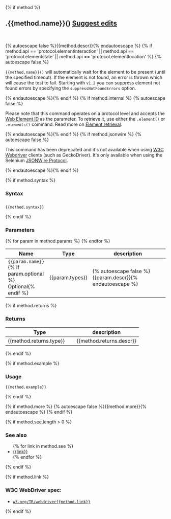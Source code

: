 {% if method %}
<div class="page-header">
<h2>.{{method.name}}() <a title="Suggest edits" target="_blank" class="edit-source" href="{{method.editLink}}">Suggest edits</a></h2>
</div>
<br>

  {% autoescape false %}{{method.descr}}{% endautoescape %}
  {% if method.api == 'protocol.elementinteraction' || method.api == 'protocol.elementstate' || method.api == 'protocol.elementlocation' %}
  {% autoescape false %}
      <p class="alert alert-info"><code>{{method.name}}()</code> will automatically wait for the element to be present (until the specified timeout). If the element is not found, an error is thrown which will cause the test to fail. Starting with <code>v1.2</code> you can suppress element not found errors by specifying the <code>suppressNotFoundErrors</code> option.</p>
  {% endautoescape %}{% endif %}
    {% if method.internal %}
    {% autoescape false %}<p class="alert alert-warning">Please note that this command operates on a protocol level and accepts the <a href="https://www.w3.org/TR/webdriver1/#dfn-web-elements">Web Element ID</a> as the parameter.
    To retrieve it, use either the <code>.element()</code> or <code>.elements()</code> command. Read more on <a href="https://www.w3.org/TR/webdriver1/#element-retrieval">Element retrieval</a>.</p>
    {% endautoescape %}{% endif %}
    {% if method.jsonwire %}
    {% autoescape false %}<p class="alert alert-warning">This command has been deprecated and it's not available when using <a href="https://www.w3.org/TR/webdriver1/">W3C Webdriver</a> clients (such as GeckoDriver).
      It's only available when using the Selenium <a href="https://github.com/SeleniumHQ/selenium/wiki/JsonWireProtocol" target="_blank">JSONWire Protocol</a>.
    </p>
    {% endautoescape %}{% endif %}

{% if method.syntax %}
<h3>Syntax</h3>
<div class="sample-test">
<pre data-language="javascript" style="padding-top: 10px" class="default-theme language-javascript"><code class="default-theme language-javascript">{{method.syntax}}</code></pre>
</div>{% endif %}
    <h3>Parameters</h3>
    <div class="table-responsive">
      <table class="table table-bordered table-striped">
        <thead>
         <tr>
           <th style="width: 100px;">Name</th>
           <th style="width: 100px;">Type</th>
           <th>description</th>
         </tr>
        </thead>
        <tbody>
         {% for param in method.params %}
         <tr>
           <td><code>{{param.name}}</code>{% if param.optional %}<br><span class="optional">Optional</span>{% endif %}</td>
           <td>{{param.types}}</td>
           <td>{% autoescape false %}{{param.descr}}{% endautoescape %}</td>
         </tr>
         {% endfor %}
        </tbody>
      </table>
    </div>

{% if method.returns %}

<h3>Returns</h3>
  <div class="table-responsive">
      <table class="table table-bordered table-striped">
        <thead>
         <tr>
           <th style="width: 200px;">Type</th>
           <th>description</th>
         </tr>
        </thead>
        <tbody>
         <tr>
           <td>{{method.returns.type}}</td>
           <td>{{method.returns.descr}}</td>
         </tr>
       </tbody>
    </table>
  </div>
{% endif %}

{% if method.example %}
<h3>Usage</h3>
<div class="sample-test">
<pre class="line-numbers" data-language="javascript" class=" language-javascript"><code class=" language-javascript">{{method.example}}</code></pre>
</div>
{% endif %}

{% if method.more %}
{% autoescape false %}{{method.more}}{% endautoescape %}
{% endif %}

{% if method.see.length > 0 %}
<h3>See also</h3>
<ul class="api-related-links">
{% for link in method.see %}
<li><a href="/api/{{link}}.html">{{link}}</a></li>
{% endfor %}
</ul>
{% endif %}

{% if method.link %}
<h3>W3C WebDriver spec:</h3> 
<ul>
  <li><code><a href="https://www.w3.org/TR/webdriver{{method.link}}" target="_blank">w3.org/TR/webdriver{{method.link}}</a></code></li>
</ul>
{% endif %}